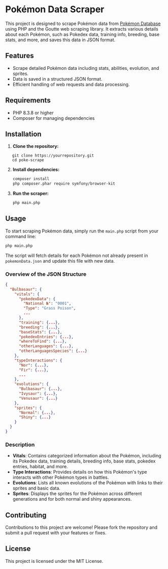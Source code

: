 
# Pokémon Data Scraper

This project is designed to scrape Pokémon data from [Pokémon Database](https://pokemondb.net/pokedex/all) using PHP and the Goutte web scraping library. It extracts various details about each Pokémon, such as Pokedex data, training info, breeding, base stats, and more, and saves this data in JSON format.

## Features

- Scrape detailed Pokémon data including stats, abilities, evolution, and sprites.
- Data is saved in a structured JSON format.
- Efficient handling of web requests and data processing.

## Requirements

- PHP 8.3.8 or higher
- Composer for managing dependencies

## Installation

1. **Clone the repository:**
```
   git clone https://yourrepository.git
   cd poke-scrape 
```

2. **Install dependencies:**
   ```bash
   composer install
   php composer.phar require symfony/browser-kit    
   ```

3. **Run the scraper:**
   ```bash
   php main.php
   ```

## Usage

To start scraping Pokémon data, simply run the `main.php` script from your command line:

```bash
php main.php
```

The script will fetch details for each Pokémon not already present in `pokemonData.json` and update this file with new data.

### Overview of the JSON Structure

```json
{
  "Bulbasaur": {
    "vitals": {
      "pokedexData": {
        "National №": "0001",
        "Type": "Grass Poison",
        ...
      },
      "training": {...},
      "breeding": {...},
      "baseStats": {...},
      "pokedexEntries": {...},
      "whereToFind": {...},
      "otherLanguages": {...},
      "otherLanguagesSpecies": {...}
    },
    "typeInteractions": {
      "Nor": {...},
      "Fir": {...},
      ...
    },
    "evolutions": {
      "Bulbasaur": {...},
      "Ivysaur": {...},
      "Venusaur": {...}
    },
    "sprites": {
      "Normal": {...},
      "Shiny": {...}
    }
  }
}
```

### Description

- **Vitals**: Contains categorized information about the Pokémon, including its Pokedex data, training details, breeding info, base stats, pokedex entries, habitat, and more.
- **Type Interactions**: Provides details on how this Pokémon's type interacts with other Pokémon types in battles.
- **Evolutions**: Lists all known evolutions of the Pokémon with links to their sprites and basic data.
- **Sprites**: Displays the sprites for the Pokémon across different generations and for both normal and shiny appearances.


## Contributing

Contributions to this project are welcome! Please fork the repository and submit a pull request with your features or fixes.

## License

This project is licensed under the MIT License.
